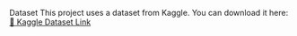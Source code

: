 Dataset
This project uses a dataset from Kaggle. You can download it here:  
[🔗 Kaggle Dataset Link]([https://www.kaggle.com/dataset-link](https://www.kaggle.com/datasets/iveeaten3223times/massive-yahoo-finance-dataset/data))
